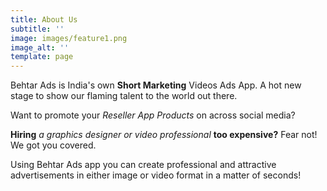 ```yaml
---
title: About Us
subtitle: ''
image: images/feature1.png
image_alt: ''
template: page
---
```

Behtar Ads is India's own **Short Marketing** Videos Ads App. 
A hot new stage to show our flaming talent to the world out there.

Want to promote your *Reseller App Products* on across social media? 

**Hiring**  *a graphics designer or video professional* **too expensive?** Fear not! We got you covered.

Using Behtar Ads app you can create professional and attractive advertisements in either image or video format in a matter of seconds! 

